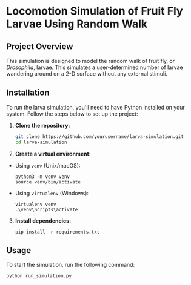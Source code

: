 # Locomotion Simulation of Fruit Fly Larvae Using Random Walk 

## Project Overview

This simulation is designed to model the random walk of fruit fly, or *Drosophila*, larvae. This simulates a user-determined number of larvae wandering around on a 2-D surface without any external stimuli. 

## Installation

To run the larva simulation, you'll need to have Python installed on your system. Follow the steps below to set up the project:

1. **Clone the repository:**
   ```bash
   git clone https://github.com/yourusername/larva-simulation.git
   cd larva-simulation
   ```

2. **Create a virtual environment:**

- Using `venv` (Unix/macOS):
  ```
  python3 -m venv venv
  source venv/bin/activate
  ```

- Using `virtualenv` (Windows):
  ```
  virtualenv venv
  .\venv\Scripts\activate
  ```

3. **Install dependencies:**
   ```
   pip install -r requirements.txt
   ```


## Usage

To start the simulation, run the following command:

   ```
   python run_simulation.py
   ```


